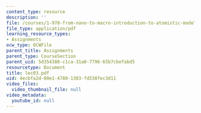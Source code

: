 ```yaml
---
content_type: resource
description: ''
file: /courses/1-978-from-nano-to-macro-introduction-to-atomistic-modeling-techniques-january-iap-2007/4ecbfa2d00e147801303fd538fec3d11_lec03.pdf
file_type: application/pdf
learning_resource_types:
- Assignments
ocw_type: OCWFile
parent_title: Assignments
parent_type: CourseSection
parent_uid: 5d354388-c1ca-31a0-7796-65b7cbefabd5
resourcetype: Document
title: lec03.pdf
uid: 4ecbfa2d-00e1-4780-1303-fd538fec3d11
video_files:
  video_thumbnail_file: null
video_metadata:
  youtube_id: null
---
```


